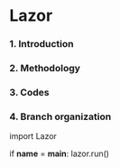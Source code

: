 # Lazor
### 1. Introduction
### 2. Methodology
### 3. Codes
### 4. Branch organization

import Lazor


if __name__ = __main__:
  lazor.run()
